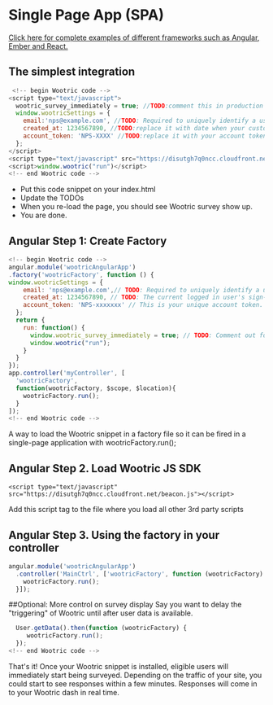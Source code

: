 # Single Page App (SPA)
[Click here for complete examples of different frameworks such as Angular, Ember and React.](https://github.com/Wootric/spa-examples)

## The simplest integration
```javascript
 <!-- begin Wootric code -->
<script type="text/javascript">
  wootric_survey_immediately = true; //TODO:comment this in production
  window.wootricSettings = {
    email:'nps@example.com', //TODO: Required to uniquely identify a user. It can be any unique value other than email.
    created_at: 1234567890, //TODO:replace it with date when your customer signed up           
    account_token: 'NPS-XXXX' //TODO:replace it with your account token       
  };    
</script>
<script type="text/javascript" src="https://disutgh7q0ncc.cloudfront.net/beacon.js"></script>
<script>window.wootric("run")</script>
<!-- end Wootric code -->
```
* Put this code snippet on your index.html
* Update the TODOs
* When you re-load the page, you should see Wootric survey show up.
* You are done.

## Angular Step 1: Create Factory

```javascript
<!-- begin Wootric code -->
angular.module('wootricAngularApp')
.factory('wootricFactory', function () {
window.wootricSettings = {
    email: 'nps@example.com',// TODO: Required to uniquely identify a user. It can be any unique value other than email.
    created_at: 1234567890, // TODO: The current logged in user's sign-up date as a 10 digit Unix timestamp.
    account_token: 'NPS-xxxxxxx' // This is your unique account token.
  };
  return {
    run: function() {
      window.wootric_survey_immediately = true; // TODO: Comment out for production.      
      window.wootric("run");
    }
  }
});
app.controller('myController', [
  'wootricFactory',
  function(wootricFactory, $scope, $location){
    wootricFactory.run();
  }
]);
<!-- end Wootric code -->
```
A way to load the Wootric snippet in a factory file so it can be fired in a single-page application with wootricFactory.run();  

## Angular Step 2. Load Wootric JS SDK
```
<script type="text/javascript" src="https://disutgh7q0ncc.cloudfront.net/beacon.js"></script>
```
Add this script tag to the file where you load all other 3rd party scripts
## Angular Step 3. Using the factory in your controller

```javascript
angular.module('wootricAngularApp')
  .controller('MainCtrl', ['wootricFactory', function (wootricFactory) {
    wootricFactory.run();
  }]);
```

##Optional: More control on survey display
Say you want to delay the "triggering" of Wootric until after user data is available.

```javascript
  User.getData().then(function (wootricFactory) {
     wootricFactory.run();
  });
<!--­­ end Wootric code ­­-->
```

That's it! Once your Wootric snippet is installed, eligible users will immediately start being surveyed.
Depending on the traffic of your site, you could start to see responses within a few minutes.
Responses will come in to your Wootric dash in real time.
